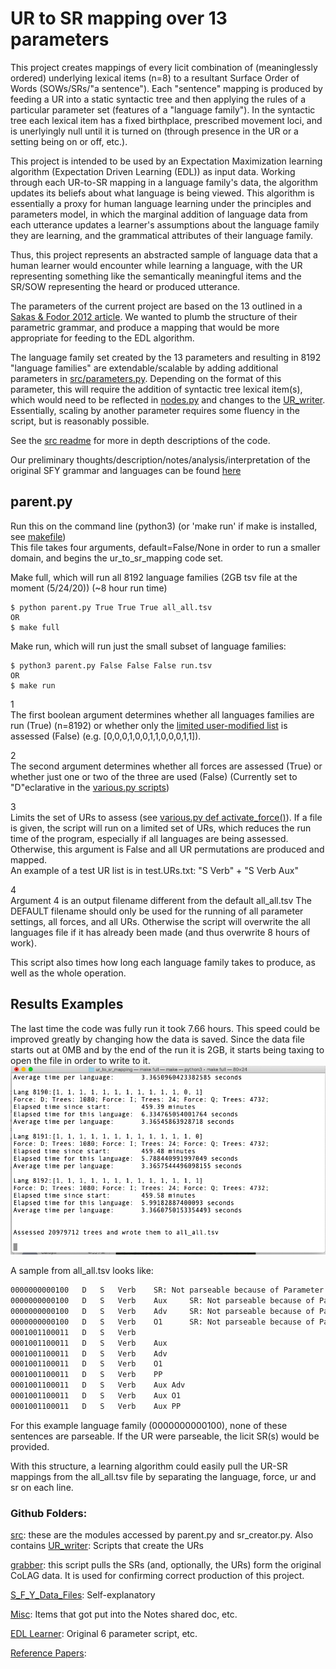# UR to SR mapping over 13 parameters
This project creates mappings of every licit combination of (meaninglessly ordered) underlying lexical items (n=8) to a resultant Surface Order of Words (SOWs/SRs/"a sentence").  Each "sentence" mapping is produced by feeding a UR into a static syntactic tree and then applying the rules of a particular parameter set (features of a "language family").  In the syntactic tree each lexical item has a fixed birthplace, prescribed movement loci, and is unerlyingly null until it is turned on (through presence in the UR or a setting being on or off, etc.).

This project is intended to be used by an Expectation Maximization learning algorithm (Expectation Driven Learning (EDL)) as input data.  Working through each UR-to-SR mapping in a language family's data, the algorithm updates its beliefs about what language is being viewed.  This algorithm is essentially a proxy for human language learning under the principles and parameters model, in which the marginal addition of language data from each utterance updates a learner's assumptions about the language family they are learning, and the grammatical attributes of their language family.

Thus, this project represents an abstracted sample of language data that a human learner would encounter while learning a language, with the UR representing something like the semantically meaningful items and the SR/SOW representing the heard or produced utterance.

The parameters of the current project are based on the 13 outlined in a [Sakas & Fodor 2012 article](http://www.colag.cs.hunter.cuny.edu/pub/Sakas_Fodor_Disambiguating_prepub.pdf#24).  We wanted to plumb the structure of their parametric grammar, and produce a mapping that would be more appropriate for feeding to the EDL algorithm.

The language family set created by the 13 parameters and resulting in 8192 "language families" are extendable/scalable by adding additional parameters in [src/parameters.py](https://github.com/rofgh/ur_to_sr_mapping/blob/04ee506608f7c58b81418987d333ec76d639e712/src/parameters.py#L1).  Depending on the format of this parameter, this will require the addition of syntactic tree lexical item(s), which would need to be reflected in [nodes.py](https://github.com/rofgh/ur_to_sr_mapping/blob/04ee506608f7c58b81418987d333ec76d639e712/src/nodes.py#L1) and changes to the [UR_writer](https://github.com/rofgh/Hidden-Sin/tree/master/UR_writer).  Essentially, scaling by another parameter requires some fluency in the script, but is reasonably possible.

See the [src readme](https://github.com/rofgh/ur_to_sr_mapping/blob/master/src/README.md) for more in depth descriptions of the code.

Our preliminary thoughts/description/notes/analysis/interpretation of the original SFY grammar and languages can be found [here](https://docs.google.com/document/d/1J_fS85IQWB9MPXB96ccHrKF_JHXn44iVyyemQOeFJQo/edit?usp=sharing)

## parent.py
Run this on the command line (python3)  (or 'make run' if make is installed, see [makefile](https://github.com/rofgh/ur_to_sr_mapping/blob/04ee506608f7c58b81418987d333ec76d639e712/Makefile#L1))  
This file takes four arguments, default=False/None in order to run a smaller domain, and begins the ur_to_sr_mapping code set.  

Make full, which will run all 8192 language families (2GB tsv file at the moment (5/24/20)) (~8 hour run time)
```
$ python parent.py True True True all_all.tsv
OR
$ make full
```
Make run, which will run just the small subset of language families:
```
$ python3 parent.py False False False run.tsv
OR
$ make run

```
1  
The first boolean argument determines whether all languages families are run (True) (n=8192) or whether only the [limited user-modified list](https://github.com/rofgh/ur_to_sr_mapping/blob/1ab96bdabc231e07334c53806e0bcb91129e5752/src/various.py#L4) is assessed (False) (e.g. [0,0,0,1,0,0,1,1,0,0,0,1,1]).

2  
The second argument determines whether all forces are assessed (True) or whether just one or two of the three are used (False) (Currently set to "D"eclarative in the [various.py scripts](https://github.com/rofgh/ur_to_sr_mapping/blob/1ab96bdabc231e07334c53806e0bcb91129e5752/src/various.py#L62))

3  
Limits the set of URs to assess (see [various.py def activate_force()](https://github.com/rofgh/ur_to_sr_mapping/blob/efaf037f7c93b0af515be8cef8e0796705f152d4/src/various.py#L6)).  If a file is given, the script will run on a limited set of URs, which reduces the run time of the program, especially if all languages are being assessed.  Otherwise, this argument is False and all UR permutations are produced and mapped.  
An example of a test UR list is in test.URs.txt: "S Verb" + "S  Verb    Aux"

4  
Argument 4 is an output filename different from the default all_all.tsv  The DEFAULT filename should only be used for the running of all parameter settings, all forces, and all URs.  Otherwise the script will overwrite the all languages file if it has already been made (and thus overwrite 8 hours of work).

This script also times how long each language family takes to produce, as well as the whole operation.

## Results Examples
The last time the code was fully run it took 7.66 hours.  This speed could be improved greatly by changing how the data is saved.  Since the data file starts out at 0MB and by the end of the run it is 2GB, it starts being taxing to open the file in order to write to it.  ![Code Complete](ScreenshotAllFinished.png)

A sample from all_all.tsv looks like:
```bash
0000000000100	D	S	Verb	SR:	Not parseable because of Parameter: 4: no topic and topic is obligatory			
0000000000100	D	S	Verb	Aux		SR:	Not parseable because of Parameter: 4: no topic and topic is obligatory			
0000000000100	D	S	Verb	Adv		SR:	Not parseable because of Parameter: 4: no topic and topic is obligatory			
0000000000100	D	S	Verb	O1		SR:	Not parseable because of Parameter: 4: no topic and topic is obligatory
0001001100011	D	S	Verb													SR:	S	Verb
0001001100011	D	S	Verb	Aux												SR:	S	Aux	Verb
0001001100011	D	S	Verb	Adv												SR:	S	Verb	Adv
0001001100011	D	S	Verb	O1												SR:	S	Verb	O1
0001001100011	D	S	Verb	PP												SR:	S	Verb	P	O3
0001001100011	D	S	Verb	Aux	Adv											SR:	S	Aux	Verb	Adv
0001001100011	D	S	Verb	Aux	O1											SR:	S	Aux	Verb	O1
0001001100011	D	S	Verb	Aux	PP											SR:	S	Aux	Verb	P	O3	
```
For this example language family (0000000000100), none of these sentences are parseable.  If the UR were parseable, the licit SR(s) would be provided.

With this structure, a learning algorithm could easily pull the UR-SR mappings from the all_all.tsv file by separating the language, force, ur and sr on each line.

### Github Folders:  
[src](https://github.com/rofgh/Hidden-Sin/tree/master/src): these are the modules accessed by parent.py and sr_creator.py.  Also contains [UR_writer](https://github.com/rofgh/Hidden-Sin/tree/master/src/UR_writer):  Scripts that create the URs

[grabber](https://github.com/rofgh/Hidden-Sin/tree/master/grabber): this script pulls the SRs (and, optionally, the URs) form the original CoLAG data.  It is used for confirming correct production of this project.  

[S_F_Y_Data_Files](https://github.com/rofgh/Hidden-Sin/tree/master/S_F_Y_Data_Files): Self-explanatory  

[Misc](https://github.com/rofgh/Hidden-Sin/tree/master/Misc): Items that got put into the Notes shared doc, etc.  

[EDL Learner](https://github.com/rofgh/Hidden-Sin/tree/master/EDL%20Learner): Original 6 parameter script, etc.  

[Reference Papers](https://github.com/rofgh/Hidden-Sin/tree/master/Reference%20Papers):   
 



